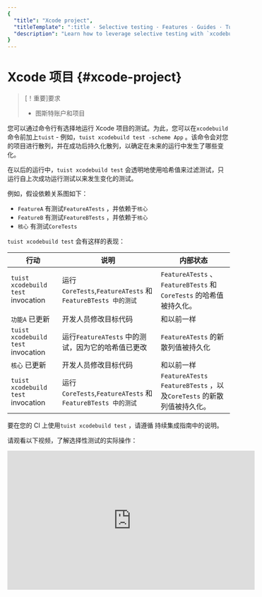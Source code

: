 ```yaml
---
{
  "title": "Xcode project",
  "titleTemplate": ":title · Selective testing · Features · Guides · Tuist",
  "description": "Learn how to leverage selective testing with `xcodebuild`."
}
---
```

# Xcode 项目 {#xcode-project}

> [！重要]要求
> - <LocalizedLink href="/guides/server/accounts-and-projects">图斯特账户和项目</LocalizedLink>

您可以通过命令行有选择地运行 Xcode 项目的测试。为此，您可以在`xcodebuild` 命令前加上`tuist` - 例如，`tuist
xcodebuild test -scheme App` 。该命令会对您的项目进行散列，并在成功后持久化散列，以确定在未来的运行中发生了哪些变化。

在以后的运行中，`tuist xcodebuild test` 会透明地使用哈希值来过滤测试，只运行自上次成功运行测试以来发生变化的测试。

例如，假设依赖关系图如下：

- `FeatureA` 有测试`FeatureATests` ，并依赖于`核心`
- `FeatureB` 有测试`FeatureBTests` ，并依赖于`核心`
- `核心` 有测试`CoreTests`

`tuist xcodebuild test` 会有这样的表现：

| 行动                                 | 说明                                                  | 内部状态                                                      |
| ---------------------------------- | --------------------------------------------------- | --------------------------------------------------------- |
| `tuist xcodebuild test` invocation | 运行`CoreTests`,`FeatureATests` 和`FeatureBTests 中的测试` | `FeatureATests` 、`FeatureBTests` 和`CoreTests` 的哈希值被持久化。   |
| `功能A` 已更新                          | 开发人员修改目标代码                                          | 和以前一样                                                     |
| `tuist xcodebuild test` invocation | 运行`FeatureATests` 中的测试，因为它的哈希值已更改                   | `FeatureATests` 的新散列值被持久化                                 |
| `核心` 已更新                           | 开发人员修改目标代码                                          | 和以前一样                                                     |
| `tuist xcodebuild test` invocation | 运行`CoreTests`,`FeatureATests` 和`FeatureBTests 中的测试` | `FeatureATests` `FeatureBTests` ，以及`CoreTests` 的新散列值被持久化。 |

要在您的 CI 上使用`tuist xcodebuild test` ，请遵循
<LocalizedLink href="/guides/integrations/continuous-integration">持续集成指南</LocalizedLink>中的说明。

请观看以下视频，了解选择性测试的实际操作：

<iframe title="Run tests selectively in your Xcode projects" width="560" height="315" src="https://videos.tuist.dev/videos/embed/1SjekbWSYJ2HAaVjchwjfQ" frameborder="0" allowfullscreen="" sandbox="allow-same-origin allow-scripts allow-popups allow-forms"></iframe>
